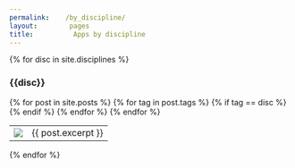 ```yaml
---
permalink:    /by_discipline/
layout:        pages
title:     		Apps by discipline
---
```


<div class="home">

{% for disc in site.disciplines %}
  <h3>{{disc}}</h3>
  <table class="list_apps">
    {% for post in site.posts %}
      {% for tag in post.tags %}
        {% if tag == disc %}
          <tr> 
            <td><a href="{{ post.url }}"><img class="img_apps_thumb" src="{{ post.image }}"></a></td>
            <td>{{ post.excerpt }}</td>
          </tr>
        {% endif %}
      {% endfor %}
    {% endfor %}
  </table>
{% endfor %}

</div>


